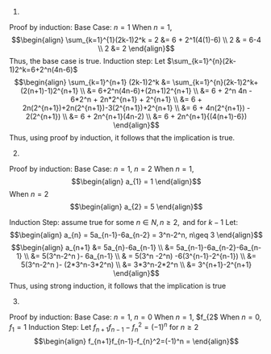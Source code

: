 1.
Proof by induction:
Base Case: $n = 1$
When $n=1$, 
$$\begin{align}
\sum_{k=1}^{1}(2k-1)2^k = 2 &=  6 + 2^1(4(1)-6) \\
2 & =  6-4 \\
2 &= 2
\end{align}$$
Thus, the base case is true.
Induction step: 
Let $\sum_{k=1}^{n}(2k-1)2^k=6+2^n(4n-6)$
$$\begin{align}
\sum_{k=1}^{n+1} (2k-1)2^k &= \sum_{k=1}^{n}(2k-1)2^k+(2(n+1)-1)2^{n+1} \\
&= 6+2^n(4n-6)+(2n+1)2^{n+1} \\
&= 6 + 2^n 4n - 6*2^n + 2n*2^{n+1} + 2^{n+1} \\
&= 6 + 2n(2^{n+1})+2n(2^{n+1})-3(2^{n+1})+2^{n+1} \\
&= 6 + 4n(2^{n+1}) - 2(2^{n+1}) \\
&= 6 + 2n^{n+1}(4n-2) \\
&= 6 + 2n^{n+1}{(4(n+1)-6})
\end{align}$$
Thus, using proof by induction, it follows that the implication is true.

2.
Proof by induction:
Base Case: $n = 1$, $n = 2$
When $n = 1$,
$$\begin{align}
a_{1} = 1
\end{align}$$
When $n = 2$
$$\begin{align}
a_{2} = 5
\end{align}$$

Induction Step: assume true for some $n \in N, n \geq2,  \text{ and for } k-1$
Let:
$$\begin{align}
a_{n} = 5a_{n-1}-6a_{n-2} = 3^n-2^n, n\geq 3
\end{align}$$
$$\begin{align}
a_{n+1} &= 5a_{n}-6a_{n-1} \\
&= 5a_{n-1}-6a_{n-2}-6a_{n-1} \\
&= 5(3^n-2^n )- 6a_{n-1} \\
& = 5(3^n -2^n) -6(3^{n-1}-2^{n-1}) \\
&= 5(3^n-2^n )- (2*3^n-3*2^n) \\
&= 3*3^n-2*2^n \\
&= 3^{n+1}-2^{n+1}
\end{align}$$
Thus, using strong induction, it follows that the implication is true

3.
Proof by induction:
Base Case: $n = 1$, $n = 0$
When $n=1$, $f_{2$
When $n =0, f_{1}=1$
Induction Step:
Let $f_{n+1}f_{n-1}-f^2_{n}=(-1)^n$ for $n \geq 2$
$$\begin{align}
f_{n+1}f_{n-1}-f_{n}^2=(-1)^n = 
\end{align}$$
